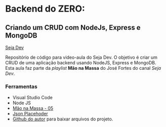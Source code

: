 # Backend do ZERO:
## Criando um CRUD com NodeJs, Express e MongoDB
[Seja Dev](https://www.youtube.com/@SejaDev)

Repositório de código para video-aula do Seja Dev. O objetivo é criar um CRUD de uma aplicação backend usando NodeJS, Express e MongoDB. Esta aula faz parte da _playlist_ **Mão na Massa** do José Fortes do canal *Seja Dev*.

### Ferramentas
- Visual Studio Code
- Node JS
- [Mão na Massa - 05](https://youtu.be/YeEX1s4M9xg?si=-migb8Kk1f2rJRKi)
- [Json Placehoder](https://jsonplaceholder.typicode.com/)
- [Github do autor](https://github.com/josehfortes/backend-express-boilerplat) para baixar arquivos do projeto. 
